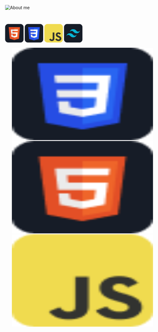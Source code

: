 ![About me](https://i.ibb.co/SDgFz2m/How-To-Make-Gradient-Shape.png)

<br />

![Technologies](/assests/HTML.png)
![Technologies](/assests/css.png)
![Technologies](/assests/JavaScript.png)
![Technologies](/assests/tailwind.png)

<p align="center">
  <img width="460" height="300" src="/assests/css.png">
  <img width="460" height="300" src="/assests/HTML.png">
  <img width="460" height="300" src="/assests/JavaScript.png">
</p>
